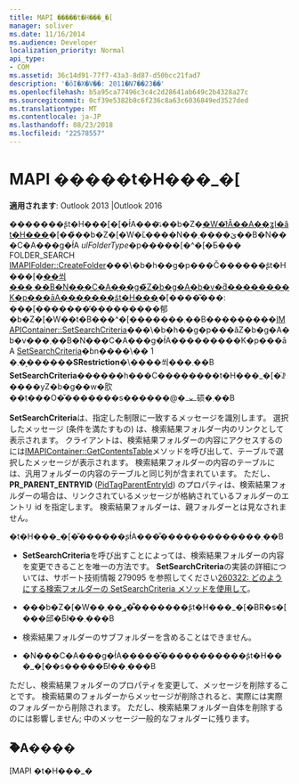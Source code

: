```yaml
---
title: MAPI �����t�H���_�[
manager: soliver
ms.date: 11/16/2014
ms.audience: Developer
localization_priority: Normal
api_type:
- COM
ms.assetid: 36c14d91-77f7-43a3-8d87-d50bcc21fad7
description: '�ŏI�X�V��: 2011�N7��23��'
ms.openlocfilehash: b5a95ca77496c3c4c2d28641ab649c2b4328a27c
ms.sourcegitcommit: 0cf39e5382b8c6f236c8a63c6036849ed3527ded
ms.translationtype: MT
ms.contentlocale: ja-JP
ms.lasthandoff: 08/23/2018
ms.locfileid: "22578557"
---
```

# <a name="mapi-search-folders"></a>MAPI �����t�H���_�[

  
  
**適用されます**: Outlook 2013 |Outlook 2016 
  
�������ʂ̃t�H���[�[�ł́A���ۂ̃��b�Z�[�W�ł͂Ȃ��A��ʓI�ȃt�H���](imapifolder-createfolder.md)�[��̃��b�Z�[�W�ւ̃����N��ێ����܂��B�N���C�A���g�ł́A  _ulFolderType_�p�����[�^�[�Ƃ��� FOLDER_SEARCH [IMAPIFolder::CreateFolder](imapifolder-createfolder.md)���\�b�h��g�p���Č������ʂ̃t�H���[�[��쐬���܂��B�N���C�A���g�̃Z�b�g�A�b�v�ƌ��������K�p���āA�������ʂ̃t�H���](imapicontainer-setsearchcriteria.md)�[����͂���: ���[�������̓���������郁�b�Z�[�W��t�B���^�[�������܂��B���������[IMAPIContainer::SetSearchCriteria](imapicontainer-setsearchcriteria.md)���\�b�h��g�p���ăZ�b�g�A�b�v���܂��B�N���C�A���g�ł́A���������K�p���āA [SetSearchCriteria](srestriction.md)�ɓn����\�� 1 �܂��͕�����**SRestriction**�\����쐬���܂��B **SetSearchCriteria**������h���C��������t�H���_�[�̈ꗗ����уZ�b�g��w�肷��t���O�̌�������s������@�𐧌䂵�܂��B 
  
 **SetSearchCriteria**は、指定した制限に一致するメッセージを識別します。 選択したメッセージ (条件を満たすもの) は、検索結果フォルダー内のリンクとして表示されます。 クライアントは、検索結果フォルダーの内容にアクセスするのには[IMAPIContainer::GetContentsTable](imapicontainer-getcontentstable.md)メソッドを呼び出して、テーブルで選択したメッセージが表示されます。 検索結果フォルダーの内容のテーブルには、汎用フォルダーの内容のテーブルと同じ列が含まれています。 ただし、 **PR_PARENT_ENTRYID** ([PidTagParentEntryId](pidtagparententryid-canonical-property.md)) のプロパティは、検索結果フォルダーの場合は、リンクされているメッセージが格納されているフォルダーのエントリ id を指定します。 検索結果フォルダーは、親フォルダーとは見なされません。
  
�t�H���_�[�̌������ʂł́A���̐�������������܂��B
  
- **SetSearchCriteria**を呼び出すことによっては、検索結果フォルダーの内容を変更できることを唯一の方法です。 **SetSearchCriteria**の実装の詳細については、サポート技術情報 279095 を参照してください[260322: どのようにする検索フォルダーの SetSearchCriteria メソッドを使用して](http://go.microsoft.com/fwlink/?LinkId=123603)。
    
- ���b�Z�[�W��ړ��܂��͌������ʂ̃t�H���_�[�ɃR�s�[���邱�Ƃ͂ł��܂���B
    
- 検索結果フォルダーのサブフォルダーを含めることはできません。 
    
- �N���C�A���g�ł́A�����̌�����������ʂ̃t�H���_�[��s�����Ƃ͂ł��܂���B
    
ただし、検索結果フォルダーのプロパティを変更して、メッセージを削除することです。 検索結果のフォルダーからメッセージが削除されると、実際には実際のフォルダーから削除されます。 ただし、検索結果フォルダー自体を削除するのには影響しません; 中のメッセージ一般的なフォルダーに残ります。
  
## <a name="see-also"></a>�֘A����



[MAPI �t�H���_�[](mapi-folders.md)

